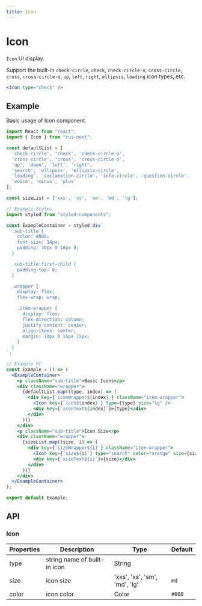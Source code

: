 ```yaml
---
title: Icon
---
```


# Icon

`Icon` UI display.

Support the built-in `check-circle`, `check`, `check-circle-o`, `cross-circle`, `cross`, `cross-circle-o`, `up`, `left`, `right`, `ellipsis`, `loading` icon types, etc.

```jsx
<Icon type="check" />
```

## Example

Basic usage of Icon component.

```jsx live=local
import React from "react";
import { Icon } from "rui-next";

const defaultList = [
  'check-circle', 'check', 'check-circle-o',
  'cross-circle', 'cross', 'cross-circle-o',
  'up', 'down', 'left', 'right',
  'search', 'ellipsis', 'ellipsis-circle',
  'loading', 'exclamation-circle', 'info-circle', 'question-circle',
  'voice', 'minus', 'plus' 
];

const sizeList = ['xxs', 'xs', 'sm', 'md', 'lg'];

// Example Styles
import styled from "styled-components";

const ExampleContainer = styled.div`
  .sub-title {
    color: #888;
    font-size: 14px;
    padding: 30px 0 18px 0;
  }

  .sub-title:first-child {
    padding-top: 0;
  }

  .wrapper {
    display: flex;
    flex-wrap: wrap;

    .item-wrapper {
      display: flex;
      flex-direction: column;
      justify-content: center;
      align-items: center;
      margin: 10px 0 15px 15px;
    }
  }
`;

// Example FC
const Example = () => (
  <ExampleContainer>
    <p className="sub-title">Basic Icons</p>
    <div className="wrapper">
      {defaultList.map((type, index) => (
        <div key={`iconWrapper${index}`} className="item-wrapper">
          <Icon key={`icon${index}`} type={type} size="lg" />
          <div key={`iconText${index}`}>{type}</div>
        </div>
      ))}
    </div>
    <p className="sub-title">Icon Size</p>
    <div className="wrapper">
      {sizeList.map((size, i) => (
        <div key={`sizeWrapper${i}`} className="item-wrapper">
          <Icon key={`size${i}`} type="search" color="orange" size={size} />
          <div key={`sizeText${i}`}>{size}</div>
        </div>
      ))}
    </div>
  </ExampleContainer>
);

export default Example;
```

## API

### Icon

Properties | Description | Type | Default
-----------|-------------|------|--------
| type | string name of built-in icon | String | |
| size | icon size | 'xxs', 'xs', 'sm', 'md', 'lg' | `md` |
| color | icon color | Color | `#000` |
